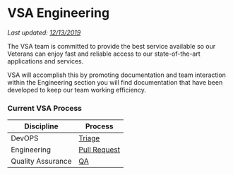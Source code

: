 # VSA Engineering
*Last updated: [12/13/2019](#document-history)*

The VSA team is committed to provide the best service available so our Veterans can enjoy fast and reliable access to our state-of-the-art applications and services.

VSA will accomplish this by promoting documentation and team interaction within the Engineering section you will find 
documentation that have been developed to keep our team working efficiency.

### Current VSA Process

Discipline        | Process
----------------- | -------------
DevOPS            | [Triage](devops/Triage-Process.md)
Engineering       | [Pull Request](pull-request-process.md)
Quality Assurance | [QA](qa/)           
       
